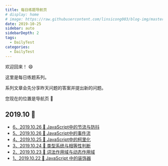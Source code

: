 ```yaml
---
title: 每日练题导航页
# display: home
# image: https://raw.githubusercontent.com/linsicong003/blog-img/master/20190817-bg.jpg
date: 2019-10-25
sidebar: auto
sidebarDepth: 2
tags: 
  - DailyTest
categories:
  - DailyTest
---
```


欢迎回来！ :smile:

这里是每日练题系列。 

系列文章会先分享昨天问题的答案并提出新的问题。

您现在的位置是导航页 :mega:

<!-- more -->

## 2019.10 :leopard:

- [6、2019.10.26  :rocket: JavaScript中的节流与防抖](https://linsicong.com/DailyTest/2019-10-27-6.html)
- [5、2019.10.26  :rocket: JavaScript中的事件流](https://linsicong.com/DailyTest/2019-10-26-5.html)
- [4、2019.10.25  :rocket: JavaScript中的柯里化](https://linsicong.com/DailyTest/2019-10-25-4.html)
- [3、2019.10.24  :rocket: 类型系统与相等性判断](https://linsicong.com/DailyTest/2019-10-24-3.html)
- [2、2019.10.23  :rocket: 词法作用域与动态作用域](https://linsicong.com/DailyTest/2019-10-23-2.html)
- [1、2019.10.22  :rocket: JavaScript 中的装饰器](https://linsicong.com/DailyTest/2019-10-22-1.html)